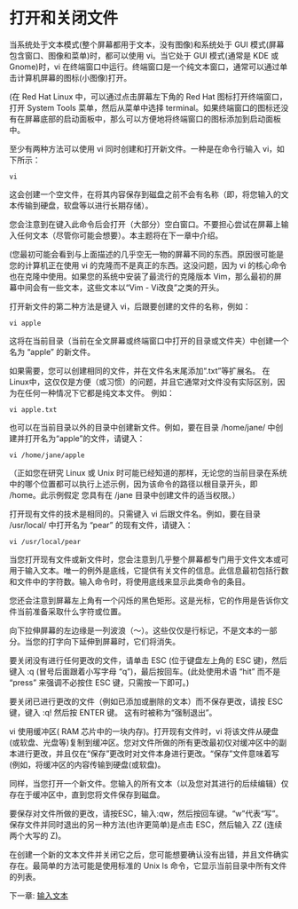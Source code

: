 # 打开和关闭文件

当系统处于文本模式(整个屏幕都用于文本，没有图像)和系统处于 GUI 模式(屏幕包含窗口、图像和菜单)时，都可以使用 vi。当它处于 GUI 模式(通常是 KDE 或 Gnome)时，vi 在终端窗口中运行。终端窗口是一个纯文本窗口，通常可以通过单击计算机屏幕的图标(小图像)打开。


(在 Red Hat Linux 中，可以通过点击屏幕左下角的 Red Hat 图标打开终端窗口，打开 System Tools 菜单，然后从菜单中选择 terminal。如果终端窗口的图标还没有在屏幕底部的启动面板中，那么可以方便地将终端窗口的图标添加到启动面板中。

至少有两种方法可以使用 vi 同时创建和打开新文件。一种是在命令行输入 vi，如下所示：

```text
vi
```

这会创建一个空文件，在将其内容保存到磁盘之前不会有名称（即，将您输入的文本传输到硬盘，软盘等以进行长期存储）。

您会注意到在键入此命令后会打开（大部分）空白窗口。不要担心尝试在屏幕上输入任何文本（尽管你可能会想要）。本主题将在下一章中介绍。

(您最初可能会看到与上面描述的几乎空无一物的屏幕不同的东西。原因很可能是您的计算机正在使用 vi 的克隆而不是真正的东西。这没问题，因为 vi 的核心命令也在克隆中使用。如果您的系统中安装了最流行的克隆版本 Vim，那么最初的屏幕中间会有一些文本，这些文本以“Vim - Vi改良”之类的开头。

打开新文件的第二种方法是键入 vi，后跟要创建的文件的名称，例如：

```text
vi apple
```

这将在当前目录（当前在全文屏幕或终端窗口中打开的目录或文件夹）中创建一个名为 “apple” 的新文件。


如果需要，您可以创建相同的文件，并在文件名末尾添加“.txt”等扩展名。 在Linux中，这仅仅是方便（或习惯）的问题，并且它通常对文件没有实际区别，因为在任何一种情况下它都是纯文本文件。 例如：

```text
vi apple.txt
```

也可以在当前目录以外的目录中创建新文件。例如，要在目录 /home/jane/ 中创建并打开名为“apple”的文件，请键入：

```text
vi /home/jane/apple
```

（正如您在研究 Linux 或 Unix 时可能已经知道的那样，无论您的当前目录在系统中的哪个位置都可以执行上述示例，因为该命令的路径以根目录开头，即 /home。此示例假定 您具有在 /jane 目录中创建文件的适当权限。）

打开现有文件的技术是相同的。只需键入 vi 后跟文件名。例如，要在目录 /usr/local/ 中打开名为 “pear” 的现有文件，请键入：

```text
vi /usr/local/pear
```

当您打开现有文件或新文件时，您会注意到几乎整个屏幕都专门用于文件文本或可用于输入文本。唯一的例外是底线，它提供有关文件的信息。此信息最初包括行数和文件中的字符数。输入命令时，将使用底线来显示此类命令的条目。

您还会注意到屏幕左上角有一个闪烁的黑色矩形。这是光标，它的作用是告诉你文件当前准备采取什么字符或位置。

向下拉伸屏幕的左边缘是一列波浪（〜）。这些仅仅是行标记，不是文本的一部分。当您的打字向下延伸到屏幕时，它们将消失。

要关闭没有进行任何更改的文件，请单击 ESC (位于键盘左上角的 ESC 键)，然后键入 :q (冒号后面跟着小写字母 “q”)，最后按回车。(此处使用术语 “hit” 而不是 “press” 来强调不必按住 ESC 键，只需按一下即可。)

要关闭已进行更改的文件（例如已添加或删除的文本）而不保存更改，请按 ESC 键，键入 :q! 然后按 ENTER 键。 这有时被称为“强制退出”。

vi 使用缓冲区( RAM 芯片中的一块内存)。打开现有文件时，vi 将该文件从硬盘(或软盘、光盘等)复制到缓冲区。您对文件所做的所有更改最初仅对缓冲区中的副本进行更改，并且仅在“保存”更改时对文件本身进行更改。“保存”文件意味着写(例如，将缓冲区的内容传输到硬盘(或软盘)。

同样，当您打开一个新文件。您输入的所有文本（以及您对其进行的后续编辑）仅存在于缓冲区中，直到您将文件保存到磁盘。

要保存对文件所做的更改，请按ESC，输入:qw，然后按回车键。“w”代表“写”。保存文件并同时退出的另一种方法(也许更简单)是点击 ESC，然后输入 ZZ (连续两个大写的 Z)。

在创建一个新的文本文件并关闭它之后，您可能想要确认没有出错，并且文件确实存在。最简单的方法可能是使用标准的 Unix ls 命令，它显示当前目录中所有文件的列表。


下一章: [输入文本](enter.html)
